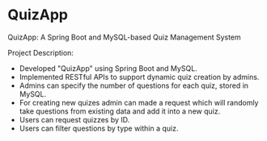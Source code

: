 # QuizApp
QuizApp: A Spring Boot and MySQL-based Quiz Management System

Project Description:
- Developed "QuizApp" using Spring Boot and MySQL.
- Implemented RESTful APIs to support dynamic quiz creation by admins.
- Admins can specify the number of questions for each quiz, stored in MySQL.
- For creating new quizes admin can made a request which will randomly take questions from existing data and add it into a new quiz.
- Users can request quizzes by ID.
- Users can filter questions by type within a quiz.

